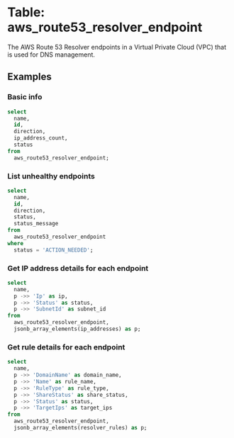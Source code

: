 # Table: aws_route53_resolver_endpoint

The AWS Route 53 Resolver endpoints in a Virtual Private Cloud (VPC) that is used for DNS management.

## Examples

### Basic info

```sql
select
  name,
  id,
  direction,
  ip_address_count,
  status
from
  aws_route53_resolver_endpoint;
```

### List unhealthy endpoints

```sql
select
  name,
  id,
  direction,
  status,
  status_message
from
  aws_route53_resolver_endpoint
where
  status = 'ACTION_NEEDED';
```

### Get IP address details for each endpoint

```sql
select
  name,
  p ->> 'Ip' as ip,
  p ->> 'Status' as status,
  p ->> 'SubnetId' as subnet_id
from
  aws_route53_resolver_endpoint,
  jsonb_array_elements(ip_addresses) as p;
```

### Get rule details for each endpoint

```sql
select
  name,
  p ->> 'DomainName' as domain_name,
  p ->> 'Name' as rule_name,
  p ->> 'RuleType' as rule_type,
  p ->> 'ShareStatus' as share_status,
  p ->> 'Status' as status,
  p ->> 'TargetIps' as target_ips
from
  aws_route53_resolver_endpoint,
  jsonb_array_elements(resolver_rules) as p;
```
